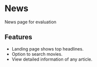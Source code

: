 # News
News page for evaluation

## Features
- Landing page shows top headlines.
- Option to search movies.
- View detailed information of any article.
